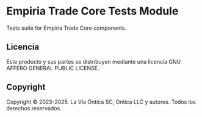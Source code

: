 ﻿# Empiria Trade Core Tests Module

Tests suite for Empiria Trade Core components.

## Licencia

Este producto y sus partes se distribuyen mediante una licencia GNU AFFERO
GENERAL PUBLIC LICENSE.

## Copyright

Copyright © 2023-2025. La Vía Óntica SC, Ontica LLC y autores.
Todos los derechos reservados.
